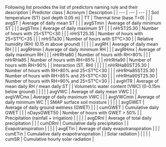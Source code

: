 Following list provides the list of predictors naming rule and their description
| Predictor class | Acronym | Description |
| --- | --- | --- |
| Soil temperature (ST) (soil depth 0.05 m) | TT | Thermal time (base T=0) |
|  | avgST | Average of daily mean ST |
|  | avgSTmin | Average of daily minimum ST |
|  | avgSTmx | Average of daily maximum ST |
|  | nHrST25.30 | Number of hours with 25<ST°C<30 |
|  | nHrST25.35 | Number of hours with 25<ST°C<35 |
|  | nHrSTa30 | Number of hours with ST°C>30 |
| Relative humidity (RH) (0.15 m above ground) |  |  |
|  | avgRH | Average of daily mean RH |
|  | avgRHmin | Average of daily minimum RH |
|  | avgRHmx | Average of daily maximum RH |
|  | nHrRHa80 | Number of hours with RH>80% |
|  | nHrRHa85 | Number of hours with RH>85% |
|  | nHrRHa90 | Number of hours with RH>90% |
| Interaction (ST, RH) |  |  |
|  | nHrRHa80ST25.30 | Number of hours with RH>80% and 25<ST°C<30 |
|  | nHrRHa85ST25.30 | Number of hours with RH>85% and 25<ST°C<30 |
|  | nHrRHa90ST25.30 | Number of hours with RH>90% and 25<ST°C<30 |
|  | avgHTR | Average of mean daily RH / mean daily ST |
| Volumetric water content (VWC) (0-0.15m below ground) |  |  |
|  | avgVWC | Average of daily mean VWC |
|  | avgVWCmx | Average of daily maximum VWC |
|  | avgVWCmin | Average of daily minimum WC |
| SMAP surface soil moisture |  |  |
|  | avgGWET | Average of daily ground wetness (GWET) |
|  | cumGWET | Cumulative daily GWET |
|  | nDaysGWET50 | Number of hours with GWET > 50% |
| Precipitation (rainfall + irrigation) |  |  |
|  | avgDRnl | Average of total daily precipitation |
|  | cumDRnI | Cumulative daily precipitation |
| Evapotranspiration |  |  |
|  | avgETin | Average of daily evapotranspiration |
|  | cumETin | Cumulative daily evapotranspiration |
| Solar radiation |  |  |
|  | cumSR | Cumulative hourly solar radiation |



